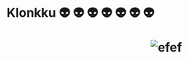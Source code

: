# Klonkku :alien: :alien: :alien: :alien: :alien: :alien: :alien:⠀⠀⠀⠀⠀⠀⠀⠀⠀⠀⠀⠀⠀⠀⠀⠀⠀⠀⠀⠀⠀⠀⠀⠀⠀⠀⠀⠀⠀⠀⠀⠀⠀⠀⠀⠀⠀⠀⠀⠀![efef](https://i.ibb.co/qNrjr3N/oveeauki.png)
